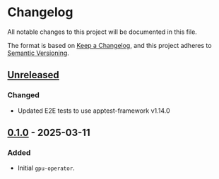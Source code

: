 # Changelog

All notable changes to this project will be documented in this file.

The format is based on [Keep a Changelog](https://keepachangelog.com/en/1.0.0/),
and this project adheres to [Semantic Versioning](https://semver.org/spec/v2.0.0.html).

## [Unreleased]

### Changed

- Updated E2E tests to use apptest-framework v1.14.0

## [0.1.0] - 2025-03-11

### Added

- Initial `gpu-operator`.

[Unreleased]: https://github.com/giantswarm/gpu-operator-app/compare/v0.1.0...HEAD
[0.1.0]: https://github.com/giantswarm/gpu-operator-app/releases/tag/v0.1.0
